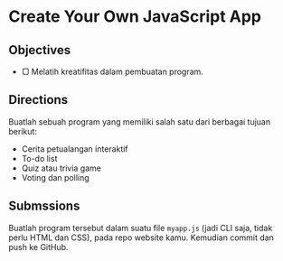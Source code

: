 # Create Your Own JavaScript App

## Objectives

- ▢ Melatih kreatifitas dalam pembuatan program.

## Directions

Buatlah sebuah program yang memiliki salah satu dari berbagai tujuan berikut:

- Cerita petualangan interaktif
- To-do list
- Quiz atau trivia game
- Voting dan polling

## Submssions

Buatlah program tersebut dalam suatu file `myapp.js` (jadi CLI saja, tidak perlu HTML dan CSS), pada repo website kamu. Kemudian commit dan push ke GitHub.
